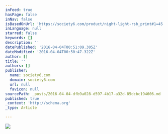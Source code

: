 ```yaml
---
inFeed: true
hasPage: false
inNav: false
isBasedOnUrl: 'https://society6.com/product/night-light-rsb_print#1=45'
inLanguage: null
starred: false
keywords: []
description: ''
datePublished: '2016-04-04T00:51:09.305Z'
dateModified: '2016-04-04T00:50:47.322Z'
author: []
title: ''
authors: []
publisher:
  name: society6.com
  domain: society6.com
  url: null
  favicon: null
sourcePath: _posts/2016-04-04-dfb9a028-d597-4b17-a32d-85dcbc194606.md
published: true
_context: 'http://schema.org'
_type: Article

---
```

![](https://s3-us-west-2.amazonaws.com/the-grid-img/p/5e977d774d4ad1690206f3e7a653754c0c98b2b6.jpg)
